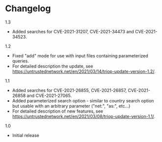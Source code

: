 # Changelog

1.3
 - Added searches for CVE-2021-31207, CVE-2021-34473 and CVE-2021-34523.

1.2
 - Fixed "add" mode for use with input files containing parameterized queries.
 - For detailed description the update, see https://untrustednetwork.net/en/2021/03/14/triop-update-version-1.2/.

1.1
 - Added searches for CVE-2021-26855, CVE-2021-26857, CVE-2021-26858 and CVE-2021-27065.
 - Added parameterized search option - similar to country search option but usable with an arbitrary parameter ("net:", "as:", etc...)
 - For detailed description of new features, see https://untrustednetwork.net/en/2021/03/08/triop-update-version-1.1/.

1.0
 - Initial release
